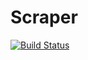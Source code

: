 # Scraper 

[![Build Status](https://travis-ci.org/adaptideas/scraper.svg?branch=master)](https://travis-ci.org/adaptideas/scraper)
